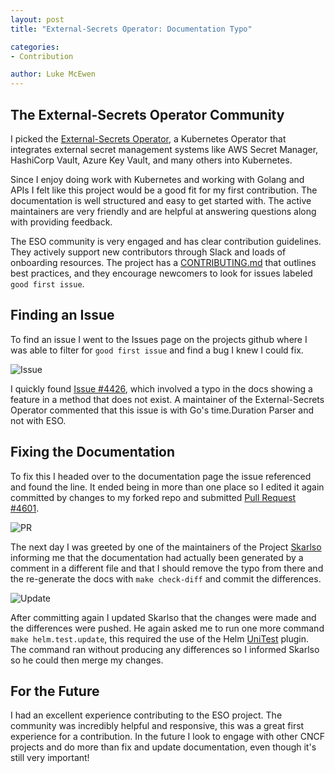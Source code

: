 ```yaml
---
layout: post
title: "External-Secrets Operator: Documentation Typo"

categories:
- Contribution

author: Luke McEwen
---
```


## The External-Secrets Operator Community

I picked the [External-Secrets Operator](https://github.com/external-secrets/external-secrets), a Kubernetes Operator that integrates external secret management systems like AWS Secret Manager, HashiCorp Vault, Azure Key Vault, and many others into Kubernetes.

Since I enjoy doing work with Kubernetes and working with Golang and APIs I felt like this project would be a good fit for my first contribution. The documentation is well structured and easy to get started with. The active maintainers are very friendly and are helpful at answering questions along with providing feedback.

The ESO community is very engaged and has clear contribution guidelines. They actively support new contributors through Slack and loads of onboarding resources. The project has a [CONTRIBUTING.md](https://github.com/external-secrets/external-secrets/blob/main/CONTRIBUTING.md) that outlines best practices, and they encourage newcomers to look for issues labeled `good first issue`.

## Finding an Issue

To find an issue I went to the Issues page on the projects github where I was able to filter for `good first issue` and find a bug I knew I could fix.

![Issue](/hfoss2025-blogs/assets/images/mcewen/Issue.png)

I quickly found [Issue #4426](https://github.com/external-secrets/external-secrets/issues/4426), which involved a typo in the docs showing a feature in a method that does not exist. A maintainer of the External-Secrets Operator commented that this issue is with Go's time.Duration Parser and not with ESO.

## Fixing the Documentation

To fix this I headed over to the documentation page the issue referenced and found the line. It ended being in more than one place so I edited it again committed by changes to my forked repo and submitted [Pull Request #4601](https://github.com/external-secrets/external-secrets/pull/4601).

![PR](/hfoss2025-blogs/assets/images/mcewen/PR.png)

The next day I was greeted by one of the maintainers of the Project [Skarlso](https://github.com/Skarlso) informing me that the documentation had actually been generated by a comment in a different file and that I should remove the typo from there and the re-generate the docs with `make check-diff` and commit the differences.

![Update](/hfoss2025-blogs/assets/images/mcewen/Update.png)

After committing again I updated Skarlso that the changes were made and the differences were pushed. He again asked me to run one more command `make helm.test.update`, this required the use of the Helm [UniTest](https://github.com/helm-unittest/helm-unittest) plugin. The command ran without producing any differences so I informed Skarlso so he could then merge my changes.

## For the Future

I had an excellent experience contributing to the ESO project. The community was incredibly helpful and responsive, this was a great first experience for a contribution. In the future I look to engage with other CNCF projects and do more than fix and update documentation, even though it's still very important!